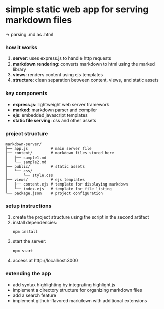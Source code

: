 
# simple static web app for serving markdown files 

-> parsing .md as .html


### how it works

1. **server**: uses express.js to handle http requests
2. **markdown rendering**: converts markdown to html using the marked library
3. **views**: renders content using ejs templates
4. **structure**: clean separation between content, views, and static assets

### key components

- **express.js**: lightweight web server framework
- **marked**: markdown parser and compiler 
- **ejs**: embedded javascript templates
- **static file serving**: css and other assets

### project structure

```
markdown-server/
├── app.js          # main server file
├── content/        # markdown files stored here
│   ├── sample1.md
│   └── sample2.md
├── public/         # static assets
│   └── css/
│       └── style.css
├── views/          # ejs templates
│   ├── content.ejs # template for displaying markdown
│   └── index.ejs   # template for file listing
└── package.json    # project configuration
```

### setup instructions

1. create the project structure using the script in the second artifact
2. install dependencies:
   ```bash
   npm install
   ```
3. start the server:
   ```bash
   npm start
   ```
4. access at http://localhost:3000

### extending the app

- add syntax highlighting by integrating highlight.js
- implement a directory structure for organizing markdown files
- add a search feature
- implement github-flavored markdown with additional extensions

